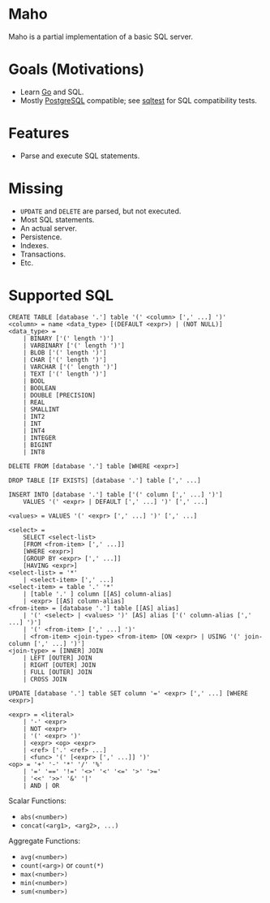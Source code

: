 # Maho
Maho is a partial implementation of a basic SQL server.

# Goals (Motivations)
* Learn [Go](https://golang.org/) and SQL.
* Mostly [PostgreSQL](https://www.postgresql.org/) compatible; see [sqltest](https://github.com/leftmike/sqltest) for SQL compatibility tests.

# Features
* Parse and execute SQL statements.

# Missing
* `UPDATE` and `DELETE` are parsed, but not executed.
* Most SQL statements.
* An actual server.
* Persistence.
* Indexes.
* Transactions.
* Etc.

# Supported SQL
```
CREATE TABLE [database '.'] table '(' <column> [',' ...] ')'
<column> = name <data_type> [(DEFAULT <expr>) | (NOT NULL)]
<data_type> =
	| BINARY ['(' length ')']
	| VARBINARY ['(' length ')']
	| BLOB ['(' length ')']
	| CHAR ['(' length ')']
	| VARCHAR ['(' length ')']
	| TEXT ['(' length ')']
	| BOOL
	| BOOLEAN
	| DOUBLE [PRECISION]
	| REAL
	| SMALLINT
	| INT2
	| INT
	| INT4
	| INTEGER
	| BIGINT
	| INT8
```

```
DELETE FROM [database '.'] table [WHERE <expr>]
```

```
DROP TABLE [IF EXISTS] [database '.'] table [',' ...]
```

```
INSERT INTO [database '.'] table ['(' column [',' ...] ')']
	VALUES '(' <expr> | DEFAULT [',' ...] ')' [',' ...]
```

```
<values> = VALUES '(' <expr> [',' ...] ')' [',' ...]
```

```
<select> =
    SELECT <select-list>
    [FROM <from-item> [',' ...]]
    [WHERE <expr>]
    [GROUP BY <expr> [',' ...]]
    [HAVING <expr>]
<select-list> = '*'
    | <select-item> [',' ...]
<select-item> = table '.' '*'
    | [table '.' ] column [[AS] column-alias]
    | <expr> [[AS] column-alias]
<from-item> = [database '.'] table [[AS] alias]
    | '(' <select> | <values> ')' [AS] alias ['(' column-alias [',' ...] ')']
    | '(' <from-item> [',' ...] ')'
    | <from-item> <join-type> <from-item> [ON <expr> | USING '(' join-column [',' ...] ')']
<join-type> = [INNER] JOIN
    | LEFT [OUTER] JOIN
    | RIGHT [OUTER] JOIN
    | FULL [OUTER] JOIN
    | CROSS JOIN
```

```
UPDATE [database '.'] table SET column '=' <expr> [',' ...] [WHERE <expr>]
```

```
<expr> = <literal>
    | '-' <expr>
    | NOT <expr>
    | '(' <expr> ')'
    | <expr> <op> <expr>
    | <ref> ['.' <ref> ...]
    | <func> '(' [<expr> [',' ...]] ')'
<op> = '+' '-' '*' '/' '%'
    | '=' '==' '!=' '<>' '<' '<=' '>' '>='
    | '<<' '>>' '&' '|'
    | AND | OR
```

Scalar Functions:
* `abs(<number>)`
* `concat(<arg1>, <arg2>, ...)`

Aggregate Functions:
* `avg(<number>)`
* `count(<arg>)` or `count(*)`
* `max(<number>)`
* `min(<number>)`
* `sum(<number>)`
